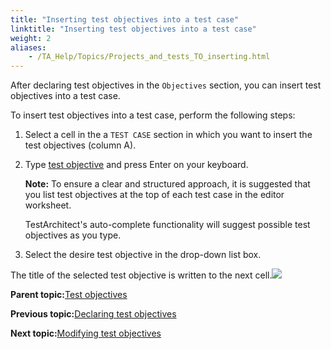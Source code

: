 ```yaml
--- 
title: "Inserting test objectives into a test case"
linktitle: "Inserting test objectives into a test case"
weight: 2
aliases: 
    - /TA_Help/Topics/Projects_and_tests_TO_inserting.html
---
```


After declaring test objectives in the `Objectives` section, you can insert test objectives into a test case.

To insert test objectives into a test case, perform the following steps:

1.  Select a cell in the a `TEST CASE` section in which you want to insert the test objectives \(column A\).

2.  Type [test objective](/TA_Automation/Topics/bia_test_objective.html) and press Enter on your keyboard.

    **Note:** To ensure a clear and structured approach, it is suggested that you list test objectives at the top of each test case in the editor worksheet.

    TestArchitect's auto-complete functionality will suggest possible test objectives as you type.

3.  Select the desire test objective in the drop-down list box.


The title of the selected test objective is written to the next cell.![](/images//Images/ug_testobjective_inserting.png)

**Parent topic:**[Test objectives](/TA_Help/Topics/Projects_and_tests_TO.html)

**Previous topic:**[Declaring test objectives](/TA_Help/Topics/Projects_and_tests_TO_declaring.html)

**Next topic:**[Modifying test objectives](/TA_Help/Topics/Projects_and_tests_TO_modifying.html)

